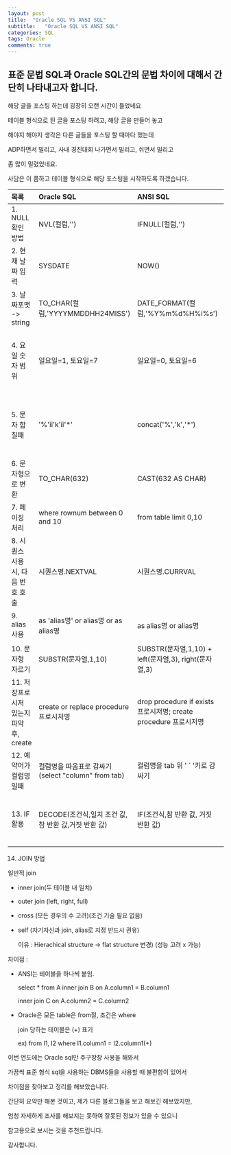 ```yaml
---
layout: post
title:  "Oracle SQL VS ANSI SQL"
subtitle:   "Oracle SQL VS ANSI SQL"
categories: SQL
tags: Oracle
comments: true
---
```


## 표준 문법 SQL과 Oracle SQL간의 문법 차이에 대해서 간단히 나타내고자 합니다.

해당 글을 포스팅 하는데 굉장히 오랜 시간이 들었네요

테이블 형식으로 된 글을 포스팅 하려고, 해당 글을 만들어 놓고

해야지 해야지 생각은 다른 글들을 포스팅 할 때마다 했는데

ADP하면서 밀리고, 사내 경진대회 나가면서 밀리고, 쉬면서 밀리고

좀 많이 밀렸었네요.

사담은 이 쯤하고 테이블 형식으로 해당 포스팅을 시작하도록 하겠습니다.

|목록|Oracle SQL|ANSI SQL|비고|
|:------|:------|:------|:-------|
|1. NULL 확인 방법|NVL(컬럼,'')|IFNULL(컬럼,'')||
|2. 현재 날짜 입력 |SYSDATE|NOW()||
|3. 날짜포맷 -> string|TO_CHAR(컬럼,'YYYYMMDDHH24MISS')|DATE_FORMAT(컬럼,'%Y%m%d%H%i%s')|ANSI(%y = 2자리)|
|4. 요일 숫자 범위|일요일=1, 토요일=7|일요일=0, 토요일=6|oracle은 보통 -1해서 ANSI와 동일하게 사용|
|5. 문자 합칠때|'%'ii'k'ii'*'|concat('%','k','*')|(깃허브 포스팅에서 표 구분자가 oracle에서의 |을 i로 임시로 대체함)|
|6. 문자형으로 변환|TO_CHAR(632)|CAST(632 AS CHAR)|
|7. 페이징 처리|where rownum between 0 and 10|from table limit 0,10|
|8. 시퀀스 사용시, 다음 번호 호출|시퀀스명.NEXTVAL|시퀀스명.CURRVAL|
|9. alias 사용|as 'alias명' or alias명 or as alias명|as alias명 or alias명|ANSI는 alias명 자동 대문자|
|10. 문자형 자르기|SUBSTR(문자열,1,10)|SUBSTR(문자열,1,10) + left(문자열,3), right(문자열,3)|(+는 추가 기능)|
|11. 저장프로시저 있는지 파악 후, create|create or replace procedure 프로시저명|drop procedure if exists 프로시저명; create procedure 프로시저명|
|12. 예약어가 컬럼명 일때|컬럼명을 따옴표로 감싸기(select "column" from tab)|컬럼명을 tab 위 ' ` '키로 감싸기|
|13. IF활용|DECODE(조건식,일치 조건 값, 참 반환 값,거짓 반환 값)|IF(조건식,참 반환 값, 거짓 반환 값)|(다중 조건인 CASE는 동일하게 사용)

14. JOIN 방법

일반적 join  

- inner join(두 테이블 내 일치)

- outer join (left, right, full)

- cross (모든 경우의 수 고려)(조건 기술 필요 없음)

- self (자기자신과 join, alias로 지정 반드시 권유)

  이유 : Hierachical structure -> flat structure 변경) (성능 고려 x 가능)

차이점 :

- ANSI는 테이블을 하나씩 붙임.

  select * from A inner join B on A.column1 = B.column1

  inner join C on A.column2 = C.column2

- Oracle은 모든 table은 from절, 조건은 where

  join 당하는 테이블은 (+) 표기

  ex) from I1, I2 where I1.column1 = I2.column1(+)

이번 연도에는 Oracle sql만 주구장창 사용을 해와서

가끔씩 표준 형식 sql을 사용하는 DBMS들을 사용할 때 불편함이 있어서

차이점을 찾아보고 정리를 해보았습니다.

간단히 요약만 해본 것이고, 제가 다른 블로그들을 보고 해보긴 해보았지만, 

엄청 자세하게 조사를 해보지는 못하여 잘못된 정보가 있을 수 있으니

참고용으로 보시는 것을 추천드립니다.

감사합니다.
